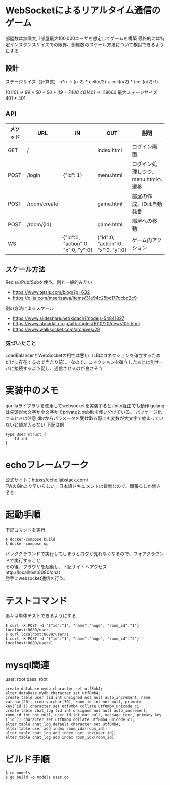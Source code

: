 # WebSocketによるリアルタイム通信のゲーム
部屋数は無限大, 1部屋最大100,000ユーザを想定してゲームを構築
最終的には特定インスタンスサイズでの限界、部屋数のスケール方法について検討できるようにする

## 設計
ステージサイズ（計算式）
n*n -> (n-2) * ceil(n/2) + ceil(n/2) * (ceil(n/2)-1)

101*101 -> 99 * 50 + 50 * 49 = 7400
401*401 -> 119600
最大ステージサイズ
401 * 401

## API
| メソッド | URL | IN | OUT | 説明 |
|---|---|---|---|---|
| GET | / |  | index.html | ログイン画面 |
| POST | /login | {"id": 1} | menu.html | ログイン処理しつつ、menu.htmlへ遷移 |
| POST | /room/create |  | game.html | 部屋の作成、IDは自動発番 |
| POST | /room/{id} |  | game.html | 部屋への移動 |
| WS |  | {"id":0, "action":0, "x":0, "y":0} | {"id":0, "action":0, "x":0, "y":0} | ゲーム内アクション |

## スケール方法
RedisのPub/Subを使う。割と一般的みたい
* https://www.tetsis.com/blog/?p=632
* https://qiita.com/mserizawa/items/31e94c25bc177dcbc2c9

別の方法によるスケール
* https://www.slideshare.net/kidach1/nodejs-54841327
* https://www.atmarkit.co.jp/ait/articles/1010/20/news105.html
* https://www.walksocket.com/archives/29



### 気づいたこと
LoadBalancerとWebSocketの相性は悪い（LBはコネクションを確立するためだけに存在するので当たり前）。
なので、コネクションを確立したあとは別サーバに接続するよう促し、通信させるのが良さそう

# 実装中のメモ
gorillaライブラリを使用してwebsocketを実装するとUnity経由でも動作
golang は先頭が大文字か小文字かでprivateとpublicを使い分けている。
パッケージ化するときは注意
dbrからパラメータを受け取る際にも変数が大文字で始まっていないと値が入らない
下記は例
```
type User struct {
    Id int
}
```

# echoフレームワーク
公式サイト：https://echo.labstack.com/  
FWのGinより早いらしい。日本語ドキュメントは皆無なので、頑張るしか無さそう

# 起動手順
下記コマンドを実行
```
$ docker-compose build
$ docker-compose up
```
バックグラウンドで実行してしまうとログが見れなくなるので、フォアグラウンドで実行すること  
その後、ブラウザを起動し、下記サイトへアクセス  
http://localhost:8080/chat  
勝手にwebsocket通信を行う。  

# テストコマンド
追々は単体テストできるようにする
```
$ curl -X POST -d '{"id":"1", "name":"hoge", "room_id":"1"}' localhost:8080/user
$ curl localhost:8080/user/1
$ curl -X POST -d '{"id":"1", "name":"hoge", "room_id":"2"}' localhost:8080/user/1
```

# mysql関連
user: root
pass: root
```
create database mydb character set utf8mb4;
alter database mydb character set utf8mb4;
create table user (id int unsigned not null auto_increment, name varchar(20), icon varchar(30), room_id int not null, primary key(`id`)) character set utf8mb4 collate utf8mb4_unicode_ci;
create table chat_log (id int unsigned not null auto_increment, room_id int not null, user_id int not null, message text, primary key (`id`)) character set utf8mb4 collate utf8mb4_unicode_ci;
alter table chat_log default character set utf8mb4;
alter table user add index room_idx(room_id);
alter table chat_log add index user_idx(user_id);
alter table chat_log add index room_idx(room_id);
```

# ビルド手順
```
$ cd models
$ go build -o models user.go
```
